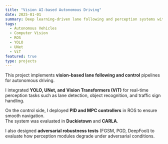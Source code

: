 ```yaml
---
title: "Vision AI-based Autonomous Driving"
date: 2025-01-01
summary: Deep learning-driven lane following and perception systems with adversarial robustness.
tags:
  - Autonomous Vehicles
  - Computer Vision
  - ROS
  - YOLO
  - UNet
  - ViT
featured: true
type: projects  
---
```


This project implements **vision-based lane following and control** pipelines for autonomous driving.  

I integrated **YOLO, UNet, and Vision Transformers (ViT)** for real-time perception tasks such as lane detection, object recognition, and traffic sign handling.  

On the control side, I deployed **PID and MPC controllers** in ROS to ensure smooth navigation.  
The system was evaluated in **Duckietown** and **CARLA**.  

I also designed **adversarial robustness tests** (FGSM, PGD, DeepFool) to evaluate how perception modules degrade under adversarial conditions.
